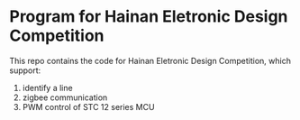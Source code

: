 # Program for Hainan Eletronic Design Competition

This repo contains the code for Hainan Eletronic Design Competition, which support: 
1. identify a line
2. zigbee communication
3. PWM control of STC 12 series MCU
